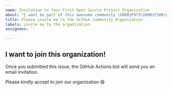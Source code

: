 ```yaml
---
name: Invitation to Your First Open Source Project Organization
about: "I want be part of this awesome community \U0001F973\U0001F389\U0001F38A"
title: Please invite me to the GitHub Community Organization
labels: invite me to the organization
assignees: ''

---
```


<h2>
  I want to join this organization!
</h2>
<p>
  Once you submitted this issue, the GitHub Actions bot will send you an email invitation.
  
  Please kindly accept to join our organization :smile:
</p>
